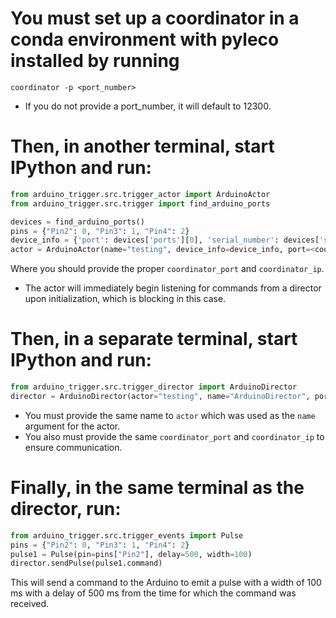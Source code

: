 # You must set up a coordinator in a conda environment with pyleco installed by running
``` bas
coordinator -p <port_number>
```

- If you do not provide a port_number, it will default to 12300.

# Then, in another terminal, start IPython and run:
``` python
from arduino_trigger.src.trigger_actor import ArduinoActor
from arduino_trigger.src.trigger import find_arduino_ports

devices = find_arduino_ports()
pins = {"Pin2": 0, "Pin3": 1, "Pin4": 2}
device_info = {'port': devices['ports'][0], 'serial_number': devices['serial_numbers'][0], 'pins': pins}
actor = ArduinoActor(name="testing", device_info=device_info, port=<coordinator_port>, host=<"coordinator_ip">)
```

Where you should provide the proper `coordinator_port` and `coordinator_ip`.

- The actor will immediately begin listening for commands from a director upon initialization, which is blocking in this case.

# Then, in a separate terminal, start IPython and run:
``` python
from arduino_trigger.src.trigger_director import ArduinoDirector
director = ArduinoDirector(actor="testing", name="ArduinoDirector", port=<coordinator_port>, host=<"host_ip">)
```

- You must provide the same name to `actor` which was used as the `name` argument for the actor.
- You also must provide the same `coordinator_port` and `coordinator_ip` to ensure communication.

# Finally, in the same terminal as the director, run:
``` python
from arduino_trigger.src.trigger_events import Pulse
pins = {"Pin2": 0, "Pin3": 1, "Pin4": 2}
pulse1 = Pulse(pin=pins["Pin2"], delay=500, width=100)
director.sendPulse(pulse1.command)
```

This will send a command to the Arduino to emit a pulse with a width of 100 ms with a delay of 500 ms from the time for which the command was received.
